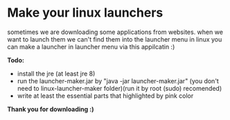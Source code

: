 # Make your linux launchers


sometimes we are downloading some applications from websites.
when we want to launch them we can't find them into the launcher menu in linux
you can make a launcher in launcher menu via this appilcatin :)

**Todo:**
- install the jre (at least jre 8)
- run the launcher-maker.jar by "java -jar launcher-maker.jar" (you don't need to linux-launcher-maker folder)(run it by root (sudo) recomended)
- write at least the essential parts that highlighted by pink color
	
**Thank you for downloading :)**
